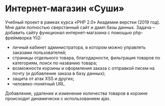 # Интернет-магазин «Суши»

Учебный проект в рамках курса «PHP 2.0» Академии верстки (2019 год). Мне дали полностью сверстанный сайт и дамп базы данных. Задача – добавить сайту функционал интернет-магазина с помощью php-фреймворка Yii2:

-	личный кабинет администратора, в котором можно управлять заказами пользователей;
-	страницы отдельного товара, благодарности, фильтрация товаров по категориям, поиск по названию товара;
-	возможности корзины и оформления заказа с отправкой писем на почту (и добавление заказа в базу данных);
-	защита от атак XSS и других;
-	человеко-понятный URL.

Добавление, удаление и изменение количества товаров в корзине происходит динамически с использованием ajax.
